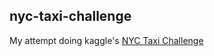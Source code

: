 
## nyc-taxi-challenge

My attempt doing kaggle's [NYC Taxi Challenge](https://www.kaggle.com/c/new-york-city-taxi-fare-prediction/)
